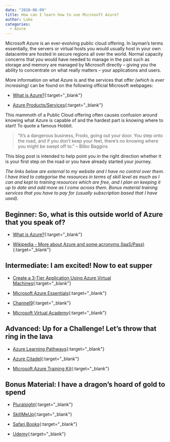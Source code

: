 ```yaml
---
date: "2018-06-09"
title: How can I learn how to use Microsoft Azure?
author: Luke
categories:
  - Azure
---
```


Microsoft Azure is an ever-evolving public cloud offering. In layman’s terms
essentially, the servers or virtual hosts you would usually host in your own
datacentre are hosted in secure regions all over the world. Normal capacity
concerns that you would have needed to manage in the past such as storage and
memory are managed by Microsoft directly – giving you the ability to concentrate
on what really matters – your applications and users.

More information on what Azure is and the services that offer *(which is ever
increasing)* can be found on the following official Microsoft webpages:

-   [What is Azure?](https://azure.microsoft.com/en-us/overview/what-is-azure/){:target="_blank"}

-   [Azure Products/Services](https://azure.microsoft.com/en-us/services/){:target="_blank"}

This mammoth of a Public Cloud offering often causes confusion around knowing
what Azure is capable of and the hardest part is knowing where to start! To
quote a famous Hobbit.

> “It’s a dangerous business, Frodo, going out your door. You step onto the road,
> and if you don’t keep your feet, there’s no knowing where you might be swept off
> to.” – Bilbo Baggins

This blog post is intended to help point you in the right direction whether it
is your first step on the road or you have already started your journey.

*The links below are external to my website and I have no control over them. I
have tried to categorise the resources in terms of skill level as much as I can
and kept to training resources which are free, and I plan on keeping it up to
date and add more as I come across them. Bonus material training services that
you have to pay for (usually subscription based that I have used).*

Beginner: So, what is this outside world of Azure that you speak of?
--------------------------------------------------------------------

-   [What is Azure?](https://azure.microsoft.com/en-us/overview/what-is-azure/){:target="_blank"}

-   [Wikipedia - More about Azure and some acronyms
    (IaaS/Pass)](https://en.wikipedia.org/wiki/Microsoft_Azure){:target="_blank"}

Intermediate: I am excited! Now to eat supper
---------------------------------------------

-   [Create a 3-Tier Application Using Azure Virtual
    Machines](https://www.udemy.com/free-azure/){:target="_blank"}

-   [Microsoft Azure
    Essentials](https://www.microsoft.com/en-us/azureessentials){:target="_blank"}

-   [Channel9](https://channel9.msdn.com/Search?term=Azure#ch9Search&lang-en=en&pubDate=year){:target="_blank"}

-   [Microsoft Virtual Academy](https://mva.microsoft.com/){:target="_blank"}

Advanced: Up for a Challenge! Let’s throw that ring in the lava
---------------------------------------------------------------

-   [Azure Learning Pathways](https://www.microsoft.com/en-au/azurelearningpathways/){:target="_blank"}

-   [Azure Citadel](https://azurecitadel.github.io/){:target="_blank"}

-   [Microsoft Azure Training
    Kit](https://github.com/Azure-Readiness/MicrosoftAzureTrainingKit/tree/master/Demos){:target="_blank"}

Bonus Material: I have a dragon’s hoard of gold to spend
--------------------------------------------------------

-   [Pluralsight](https://www.pluralsight.com/){:target="_blank"}

-   [SkillMeUp](https://www.skillmeup.com/){:target="_blank"}

-   [Safari Books](https://www.safaribooksonline.com/home/){:target="_blank"}

-   [Udemy](https://www.udemy.com/){:target="_blank"}
